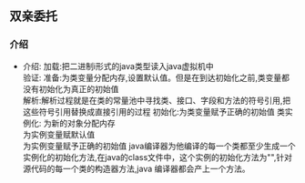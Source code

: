 ## 双亲委托
### 介绍
* 介绍:
加载:把二进制i形式的java类型读入java虚拟机中  
验证:
准备:为类变量分配内存,设置默认值。但是在到达初始化之前,类变量都没有初始化为真正的初始值  
解析:解析过程就是在类的常量池中寻找类、接口、字段和方法的符号引用,把这些符号引用替换成直接引用的过程
初始化:为类变量赋予正确的初始值
类实例化:
为新的对象分配内存  
为实例变量赋默认值  
为实例变量赋予正确的初始值
java编译器为他编译的每一个类都至少生成一个实例化的初始化方法,在java的class文件中，这个实例的初始化方法为"<init>",针对源代码的每一个类的构造器方法,java
 编译器都会产上一个<init>方法。


